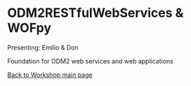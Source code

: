 # ODM2RESTfulWebServices & WOFpy
Presenting: Emilio & Don

Foundation for ODM2 web services and web applications


[Back to Workshop main page](https://github.com/BiG-CZ/bigcz_wshp2017/blob/master/README.md)
